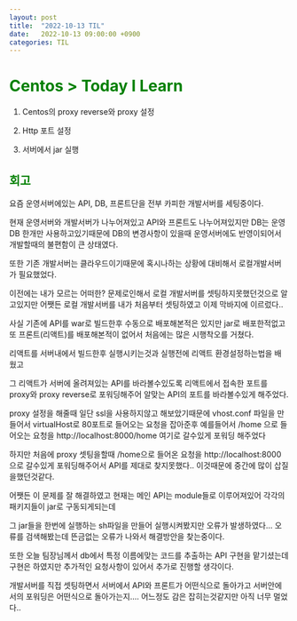 ```yaml
---
layout: post
title:  "2022-10-13 TIL"
date:   2022-10-13 09:00:00 +0900
categories: TIL
---
```


<span style="color:green"> Centos > Today I Learn  </span>
=====================================================

1. Centos의 proxy reverse와 proxy 설정

2. Http 포트 설정

3. 서버에서 jar 실행


<span style="color:green"> 회고  </span>
----

요즘  운영서버에있는 API, DB, 프론트단을 전부 카피한 개발서버를 세팅중이다.

현재 운영서버와 개발서버가 나누어져있고 API와 프론트도 나누어져있지만 DB는 운영DB 한개만 사용하고있기때문에 DB의 변경사항이 있을때 운영서버에도 반영이되어서 개발할때의 불편함이 큰 상태였다.


또한 기존 개발서버는 클라우드이기때문에 혹시나하는 상황에 대비해서 로컬개발서버가 필요했었다.

이전에는 내가 모르는 어떠한? 문제로인해서 로컬 개발서버를 셋팅하지못했던것으로 알고있지만 어쨋든 로컬 개발서버를 내가 처음부터 셋팅하였고 이제 막바지에 이르렀다..

사실 기존에 API를 war로 빌드한후 수동으로 배포해본적은 있지만 jar로 배포한적없고 또 프론트(리액트)를 배포해본적이 없어서 처음에는 많은 시행착오를 거쳤다.

리액트를 서버내에서 빌드한후 실행시키는것과 실행전에 리액트 환경설정하는법을 배웠고

그 리액트가 서버에 올려져있는 API를 바라볼수있도록 리액트에서 접속한 포트를 proxy와 proxy reverse로 포워딩해주어 알맞는 API의 포트를 바라볼수있게 해주었다.

proxy 설정을 해줄때 일단 ssl을 사용하지않고 해보았기때문에 vhost.conf 파일을 만들어서 virtualHost로 80포트로 들어오는 요청을 잡아준후 예를들어서 /home 으로 들어오는 요청을  http://localhost:8000/home   여기로 갈수있게 포워딩 해주었다

하지만 처음에 proxy 셋팅을할때 /home으로 들어온 요청을 http://localhost:8000 으로 갈수있게 포워딩해주어서 API를 제대로 찾지못했다.. 이것때문에 중간에 많이 삽질을했던것같다.

어쨋든 이 문제를 잘 해결하였고 현재는 메인 API는 module들로 이루어져있어 각각의 패키지들이 jar로 구동되게되는데

그 jar들을 한번에 실행하는 sh파일을 만들어 실행시켜봤지만 오류가 발생하였다... 오류를 검색해봤는데 뜬금없는 오류가 나와서 해결방안을 찾는중이다.


또한 오늘 팀장님께서 db에서 특정 이름에맞는 코드를 추출하는 API 구현을 맡기셨는데 구현은 하였지만 추가적인 요청사항이 있어서 추가로 진행할 생각이다.

개발서버를 직접 셋팅하면서 서버에서 API와 프론트가 어떤식으로 돌아가고 서버안에서의 포워딩은 어떤식으로 돌아가는지.... 어느정도 감은 잡히는것같지만 아직 너무 멀었다..
